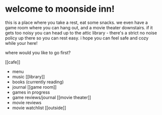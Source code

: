 # welcome to moonside inn!

this is a place where you take a rest, eat some snacks. we even have a game room where you can hang out, and a movie theater downstairs. if it gets too noisy you can head up to the attic library - there's a strict no noise policy up there so you can rest easy. i hope you can feel safe and cozy while your here! 

where would you like to go first? 

[[cafe]]
- menu
- music
[[library]]
- books (currently reading)
- journal
[[game room]]
- games in progress
- game reviews/journal
[[movie theater]]
- movie reviews
- movie watchlist
[[outside]]
